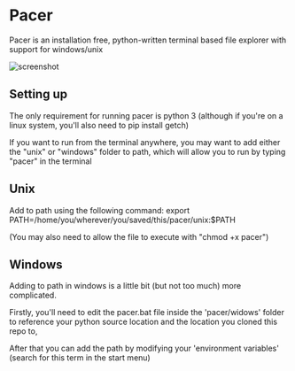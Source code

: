 # Pacer
Pacer is an installation free, python-written terminal based file explorer with support for windows/unix

![screenshot](https://github.com/houseofleft/pacer/blob/master/hop_scrot.png)

## Setting up
The only requirement for running pacer is python 3 (although if you're on a linux system, you'll also need to pip install getch)

If you want to run from the terminal anywhere, you may want to add either the "unix" or "windows" folder to path, which will allow you to run by typing "pacer" in the terminal

## Unix
Add to path using the following command:
    export PATH=/home/you/wherever/you/saved/this/pacer/unix:$PATH

(You may also need to allow the file to execute with "chmod +x pacer")

## Windows
Adding to path in windows is a little bit (but not too much) more complicated.

Firstly, you'll need to edit the pacer.bat file inside the 'pacer/widows' folder to reference your python source location and the location you cloned this repo to,

After that you can add the path by modifying your 'environment variables' (search for this term in the start menu)
